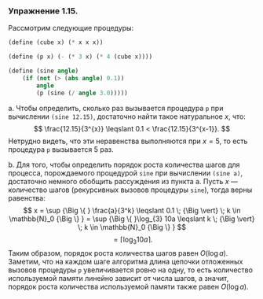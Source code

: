 ### Упражнение 1.15.
Рассмотрим следующие процедуры:
```scheme
(define (cube x) (* x x x))

(define (p x) (- (* 3 x) (* 4 (cube x))))

(define (sine angle)
    (if (not (> (abs angle) 0.1)) 
        angle 
        (p (sine (/ angle 3.0)))))
```
a. Чтобы определить, cколько раз вызывается процедура $\texttt{p}$ при вычислении $\texttt{(sine 12.15)}$, достаточно найти такое натуральное $x$, что:
$$
\frac{12.15}{3^{x}} \leqslant 0.1 < \frac{12.15}{3^{x-1}}.
$$
Нетрудно видеть, что эти неравенства выполняются при $x = 5$, то есть процедура $\texttt{p}$ вызывается $5$ раз. 

b. Для того, чтобы определить порядок роста количества шагов для процесса, порождаемого процедурой $\texttt{sine}$ при вычислении $\texttt{(sine a)}$, достаточно немного обобщить рассуждения из пункта a. Пусть $x$ &mdash; количество шагов (рекурсивных вызовов процедуры $\texttt{sine}$), тогда верны равенства:
$$
x = \sup {\Big \{ } \frac{a}{3^k} \leqslant 0.1 \; {\Big \vert} \; k \in \mathbb{N}_0 {\Big \} } = \sup {\Big \{ }\log_{3} 10a \leqslant k \; {\Big \vert} \; k \in \mathbb{N}_0 {\Big \} } 
$$
$$
= \lceil \log_{3} 10a \rceil.
$$
Таким образом, порядок роста количества шагов равен $O(\log a)$. Заметим, что на каждом шаге алгоритма длина цепочки отложенных вызовов процедуры $\texttt{p}$ увеличивается ровно на одну, то есть количество используемой памяти линейно зависит от числа шагов, а значит, порядок роста количества используемой памяти также равен $O(\log a)$. 
